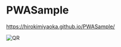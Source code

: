 # PWASample

https://hirokimiyaoka.github.io/PWASample/

![QR](https://hirokimiyaoka.github.io/PWASample/qr.png "")
